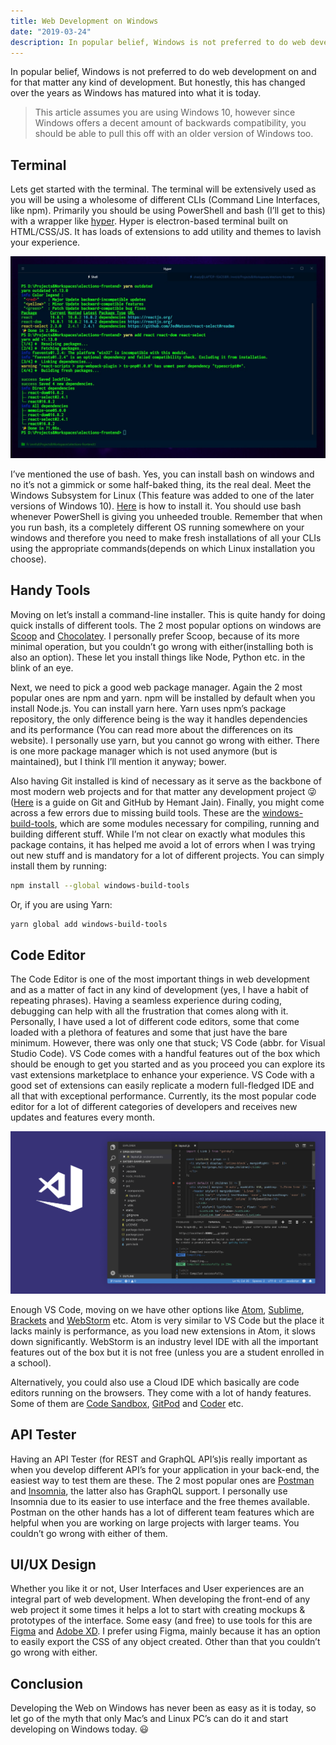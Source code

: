 ```yaml
---
title: Web Development on Windows
date: "2019-03-24"
description: In popular belief, Windows is not preferred to do web development on and for that matter any kind of development. But honestly, this has changed over the years as Windows has matured into what it is today.
---
```


In popular belief, Windows is not preferred to do web development on and for that matter any kind of development. But honestly, this has changed over the years as Windows has matured into what it is today.

> This article assumes you are using Windows 10, however since Windows offers a decent amount of
> backwards compatibility, you should be able to pull this off with an older version of Windows too.

## Terminal

Lets get started with the terminal. The terminal will be extensively used as you will be using a wholesome of different CLIs (Command Line Interfaces, like npm). Primarily you should be using PowerShell and bash (I’ll get to this) with a wrapper like [hyper](https://hyper.is/). Hyper is electron-based terminal built on HTML/CSS/JS. It has loads of extensions to add utility and themes to lavish your experience.

![1](./terminal.jpg)

I’ve mentioned the use of bash. Yes, you can install bash on windows and no it’s not a gimmick or some half-baked thing, its the real deal. Meet the Windows Subsystem for Linux (This feature was added to one of the later versions of Windows 10). [Here](https://docs.microsoft.com/en-us/windows/wsl/install-win10) is how to install it. You should use bash whenever PowerShell is giving you unheeded trouble. Remember that when you run bash, its a completely different OS running somewhere on your windows and therefore you need to make fresh installations of all your CLIs using the appropriate commands(depends on which Linux installation you choose).

## Handy Tools

Moving on let’s install a command-line installer. This is quite handy for doing quick installs of different tools. The 2 most popular options on windows are [Scoop](https://scoop.sh/) and [Chocolatey](https://chocolatey.org/). I personally prefer Scoop, because of its more minimal operation, but you couldn’t go wrong with either(installing both is also an option). These let you install things like Node, Python etc. in the blink of an eye.

Next, we need to pick a good web package manager. Again the 2 most popular ones are npm and yarn. npm will be installed by default when you install Node.js. You can install yarn here. Yarn uses npm’s package repository, the only difference being is the way it handles dependencies and its performance (You can read more about the differences on its website). I personally use yarn, but you cannot go wrong with either. There is one more package manager which is not used anymore (but is maintained), but I think I’ll mention it anyway; bower.

Also having Git installed is kind of necessary as it serve as the backbone of most modern web projects and for that matter any development project 😜([Here](https://medium.com/code-dementia/why-and-how-you-should-start-using-git-github-right-now-28617df72545) is a guide on Git and GitHub by Hemant Jain). Finally, you might come across a few errors due to missing build tools. These are the [windows-build-tools](https://www.npmjs.com/package/windows-build-tools), which are some modules necessary for compiling, running and building different stuff. While I’m not clear on exactly what modules this package contains, it has helped me avoid a lot of errors when I was trying out new stuff and is mandatory for a lot of different projects. You can simply install them by running:

```bash
npm install --global windows-build-tools
```

Or, if you are using Yarn:

```bash
yarn global add windows-build-tools
```

## Code Editor

The Code Editor is one of the most important things in web development and as a matter of fact in any kind of development (yes, I have a habit of repeating phrases). Having a seamless experience during coding, debugging can help with all the frustration that comes along with it. Personally, I have used a lot of different code editors, some that come loaded with a plethora of features and some that just have the bare minimum. However, there was only one that stuck; VS Code (abbr. for Visual Studio Code). VS Code comes with a handful features out of the box which should be enough to get you started and as you proceed you can explore its vast extensions marketplace to enhance your experience. VS Code with a good set of extensions can easily replicate a modern full-fledged IDE and all that with exceptional performance. Currently, its the most popular code editor for a lot of different categories of developers and receives new updates and features every month.

![2](./vscode.png)

Enough VS Code, moving on we have other options like [Atom](https://atom.io/), [Sublime](https://www.sublimetext.com/), [Brackets](http://brackets.io/) and [WebStorm](https://www.jetbrains.com/webstorm/) etc. Atom is very similar to VS Code but the place it lacks mainly is performance, as you load new extensions in Atom, it slows down significantly. WebStorm is an industry level IDE with all the important features out of the box but it is not free (unless you are a student enrolled in a school).

Alternatively, you could also use a Cloud IDE which basically are code editors running on the browsers. They come with a lot of handy features. Some of them are [Code Sandbox](https://codesandbox.io/), [GitPod](https://www.gitpod.io/) and [Coder](https://coder.com/) etc.

## API Tester

Having an API Tester (for REST and GraphQL API’s)is really important as when you develop different API’s for your application in your back-end, the easiest way to test them are these. The 2 most popular ones are [Postman](https://www.getpostman.com/) and [Insomnia](https://insomnia.rest/), the latter also has GraphQL support. I personally use Insomnia due to its easier to use interface and the free themes available. Postman on the other hands has a lot of different team features which are helpful when you are working on large projects with larger teams. You couldn’t go wrong with either of them.

## UI/UX Design

Whether you like it or not, User Interfaces and User experiences are an integral part of web development. When developing the front-end of any web project it some times it helps a lot to start with creating mockups & prototypes of the interface. Some easy (and free) to use tools for this are [Figma](https://www.figma.com/) and [Adobe XD](https://www.adobe.com/in/products/xd.html). I prefer using Figma, mainly because it has an option to easily export the CSS of any object created. Other than that you couldn’t go wrong with either.

## Conclusion

Developing the Web on Windows has never been as easy as it is today, so let go of the myth that only Mac’s and Linux PC’s can do it and start developing on Windows today. 😃
